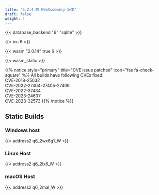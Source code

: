 ```yaml
---
title: "6.2.4 的 WebAssembly 版本"
draft: false
weight: 4
---
```


{{< database_backend "6" "sqlite" >}}

{{< icu 6 >}}

{{< wasm "2.0.14" true 6 >}}

{{< wasm_static >}}

{{% notice style="primary" title="CVE issue patched" icon="fas fa-check-square" %}}
All builds have following CVEs fixed:  
CVE-2018-25032  
CVE-2022-27404-27405-27406  
CVE-2022-37434  
CVE-2023-24607  
CVE-2023-32573
{{% /notice %}}

## Static Builds

### Windows host

{{< address2 q6_2wx6g1_W >}}

### Linux Host

{{< address2 q6_2lx6_W >}}

### macOS Host

{{< address2 q6_2mal_W >}}
